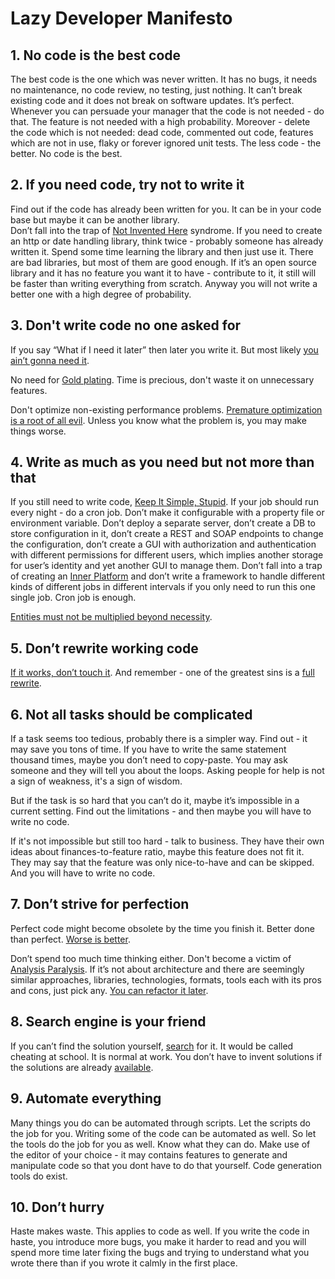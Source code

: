 # Lazy Developer Manifesto

## 1. No code is the best code

The best code is the one which was never written. 
It has no bugs, it needs no maintenance, no code review, no testing, just nothing. 
It can’t break existing code and it does not break on software updates. 
It’s perfect. 
Whenever you can persuade your manager that the code is not needed - do that. 
The feature is not needed with a high probability. 
Moreover - delete the code which is not needed: dead code, commented out code, features which are not in use, flaky or forever ignored unit tests. 
The less code - the better. 
No code is the best.

## 2. If you need code, try not to write it

Find out if the code has already been written for you. 
It can be in your code base but maybe it can be another library.  
Don’t fall into the trap of [Not Invented Here](https://en.wikipedia.org/wiki/Not_invented_here) syndrome. 
If you need to create an http or date handling library, think twice - probably someone has already written it. 
Spend some time learning the library and then just use it. 
There are bad libraries, but most of them are good enough.
If it’s an open source library and it has no feature you want it to have - contribute to it, it still will be faster than writing everything from scratch.
Anyway you will not write a better one with a high degree of probability.

## 3. Don't write code no one asked for

If you say “What if I need it later” then later you write it.
But most likely [you ain’t gonna need it](https://en.wikipedia.org/wiki/You_aren%27t_gonna_need_it).

No need for [Gold plating](https://en.wikipedia.org/wiki/Gold_plating_(project_management)).
Time is precious, don't waste it on unnecessary features.

Don't optimize non-existing performance problems.
[Premature optimization is a root of all evil](https://wiki.c2.com/?PrematureOptimization).
Unless you know what the problem is, you may make things worse.

## 4. Write as much as you need but not more than that

If you still need to write code, [Keep It Simple, Stupid](https://en.wikipedia.org/wiki/KISS_principle). 
If your job should run every night - do a cron job. 
Don’t make it configurable with a property file or environment variable. 
Don’t deploy a separate server, don’t create a DB to store configuration in it, don’t create a REST and SOAP endpoints to change the configuration, don’t create a GUI with authorization and authentication with different permissions for different users, which implies another storage for user’s identity and yet another GUI to manage them. 
Don’t fall into a trap of creating an [Inner Platform](https://thedailywtf.com/articles/The_Inner-Platform_Effect) and don’t write a framework to handle different kinds of different jobs in different intervals if you only need to run this one single job. 
Cron job is enough. 

[Entities must not be multiplied beyond necessity](https://en.wikipedia.org/wiki/Occam%27s_razor).

## 5. Don’t rewrite working code

[If it works, don’t touch it](https://en.wikipedia.org/wiki/Bert_Lance). 
And remember - one of the greatest sins is a [full rewrite](https://www.joelonsoftware.com/2000/04/06/things-you-should-never-do-part-i/).

## 6. Not all tasks should be complicated

If a task seems too tedious, probably there is a simpler way. 
Find out - it may save you tons of time. 
If you have to write the same statement thousand times, maybe you don’t need to copy-paste. 
You may ask someone and they will tell you about the loops.
Asking people for help is not a sign of weakness, it's a sign of wisdom.

But if the task is so hard that you can’t do it, maybe it’s impossible in a current setting. 
Find out the limitations - and then maybe you will have to write no code.

If it's not impossible but still too hard - talk to business.
They have their own ideas about finances-to-feature ratio, maybe this feature does not fit it.
They may say that the feature was only nice-to-have and can be skipped.
And you will have to write no code.

## 7. Don’t strive for perfection

Perfect code might become obsolete by the time you finish it. 
Better done than perfect. 
[Worse is better](https://en.wikipedia.org/wiki/Worse_is_better). 

Don’t spend too much time thinking either. 
Don't become a victim of [Analysis Paralysis](https://en.wikipedia.org/wiki/Analysis_paralysis).
If it’s not about architecture and there are seemingly similar approaches, libraries, technologies, formats, tools each with its pros and cons, just pick any. 
[You can refactor it later](https://techblog.bozho.net/do-it-either-way-well-refactor-it-later/).

## 8. Search engine is your friend 

If you can’t find the solution yourself, [search](https://www.google.com) for it. 
It would be called cheating at school. 
It is normal at work. 
You don’t have to invent solutions if the solutions are already [available](https://stackoverflow.com/).

## 9. Automate everything

Many things you do can be automated through scripts. 
Let the scripts do the job for you. 
Writing some of the code can be automated as well. 
So let the tools do the job for you as well. 
Know what they can do. 
Make use of the editor of your choice - it may contains features to generate and manipulate code so that you dont have to do that yourself. 
Code generation tools do exist.

## 10. Don’t hurry

Haste makes waste. 
This applies to code as well. 
If you write the code in haste, you introduce more bugs, you make it harder to read and you will spend more time later fixing the bugs and trying to understand what you wrote there than if you wrote it calmly in the first place.

